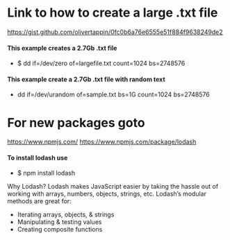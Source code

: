 # Link to how to create a large .txt file
https://gist.github.com/olivertappin/0fc0b6a76e6555e51f884f9638249de2

#### This example creates a 2.7Gb .txt file
- $ dd if=/dev/zero of=largefile.txt count=1024 bs=2748576

#### This example create a 2.7Gb .txt file with random text
- dd if=/dev/urandom of=sample.txt bs=1G count=1024 bs=2748576

# For new packages goto
https://www.npmjs.com/
https://www.npmjs.com/package/lodash
#### To install lodash use
- $ npm install lodash

Why Lodash?
Lodash makes JavaScript easier by taking the hassle out of working with arrays, numbers, objects, strings, etc.
Lodash’s modular methods are great for:

- Iterating arrays, objects, & strings
- Manipulating & testing values
- Creating composite functions

